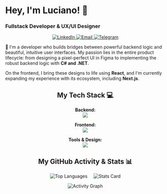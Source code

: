
# Hey, I'm Luciano! 👋
### Fullstack Developer & UX/UI Designer

<p align="center">
  <a href="https://www.linkedin.com/in/luciano-melo-claps/">
    <img alt="LinkedIn" src="https://img.shields.io/badge/LinkedIn-Luciano_Melo_Claps-blue?style=for-the-badge&logo=linkedin">
  </a>
  <a href="mailto:meloclapsluciano@gmail.com">
    <img alt="Email" src="https://img.shields.io/badge/Email-Contact_Me-red?style=for-the-badge&logo=gmail">
  </a>
  <a href="https://t.me/lucianomeloclaps">
    <img alt="Telegram" src="https://img.shields.io/badge/Telegram-Chat_with_Me-blue?style=for-the-badge&logo=telegram">
  </a>
</p>

🚀 I'm a developer who builds bridges between powerful backend logic and beautiful, intuitive user interfaces. My passion lies in the entire product lifecycle: from designing a pixel-perfect UI in Figma to implementing the robust backend logic with **C# and .NET**.

On the frontend, I bring these designs to life using **React**, and I'm currently expanding my experience with its ecosystem, including **Next.js**.



<h2 align="center">My Tech Stack 💻</h2>

<div align="center">

**Backend:**  
<a href="https://skillicons.dev">
  <img src="https://skillicons.dev/icons?i=cs,dotnet,mysql,sqlite" />
</a>

**Frontend:**  
<a href="https://skillicons.dev">
  <img src="https://skillicons.dev/icons?i=react,nextjs,js,html,css,redux" />
</a>

**Tools & Design:**  
<a href="https://skillicons.dev">
  <img src="https://skillicons.dev/icons?i=git,github,figma,scss,bootstrap,tailwindcss,materialui" />
</a>

</div>

<!-- 📊 GitHub Stats Section 📊 -->
<h2 align="center">My GitHub Activity & Stats 📊</h2>

<p align="center">
  <img src="https://github-readme-stats.vercel.app/api/top-langs?username=luciano-meloclaps&show_icons=true&locale=en&layout=compact&theme=tokyonight" alt="Top Languages" />
  &nbsp;&nbsp;&nbsp;
  <img src="https://github-readme-stats.vercel.app/api?username=luciano-meloclaps&show_icons=true&theme=radical" alt="Stats Card" />
</p>

<p align="center">
  <img src="https://github-readme-activity-graph.vercel.app/graph?username=luciano-meloclaps&theme=react" alt="Activity Graph" />
</p>
